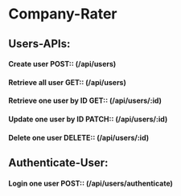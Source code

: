# Company-Rater

## Users-APIs:

#### Create user POST:: (/api/users)

#### Retrieve all user GET:: (/api/users)

#### Retrieve one user by ID GET:: (/api/users/:id)

#### Update one user by ID PATCH:: (/api/users/:id)

#### Delete one user DELETE:: (/api/users/:id)

## Authenticate-User:

#### Login one user POST:: (/api/users/authenticate)
